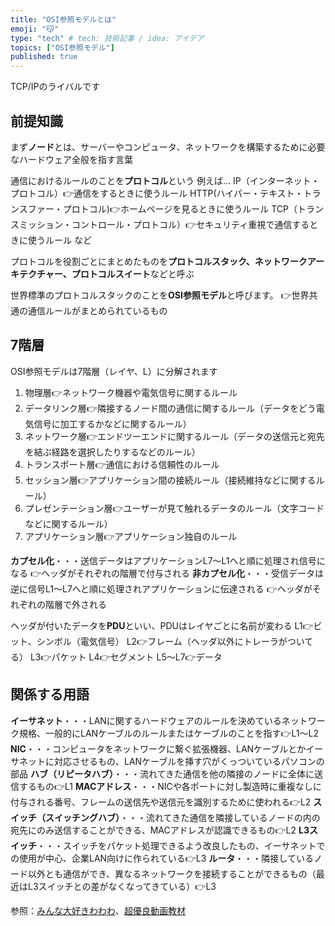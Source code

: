 ```yaml
---
title: "OSI参照モデルとは"
emoji: "😽"
type: "tech" # tech: 技術記事 / idea: アイデア
topics: ["OSI参照モデル"]
published: true
---
```


TCP/IPのライバルです
## 前提知識

まず**ノード**とは、サーバーやコンピュータ、ネットワークを構築するために必要なハードウェア全般を指す言葉

通信におけるルールのことを**プロトコル**という
例えば...
IP（インターネット・プロトコル）👉通信をするときに使うルール
HTTP(ハイパー・テキスト・トランスファー・プロトコル)👉ホームページを見るときに使うルール
TCP（トランスミッション・コントロール・プロトコル）👉セキュリティ重視で通信するときに使うルール
など

プロトコルを役割ごとにまとめたものを**プロトコルスタック、ネットワークアーキテクチャー、プロトコルスイート**などと呼ぶ

世界標準のプロトコルスタックのことを**OSI参照モデル**と呼びます。
👉世界共通の通信ルールがまとめられているもの

## 7階層

OSI参照モデルは7階層（レイヤ、L）に分解されます
1. 物理層👉ネットワーク機器や電気信号に関するルール
2. データリンク層👉隣接するノード間の通信に関するルール（データをどう電気信号に加工するかなどに関するルール）
3. ネットワーク層👉エンドツーエンドに関するルール（データの送信元と宛先を結ぶ経路を選択したりするなどのルール）
4. トランスポート層👉通信における信頼性のルール
5. セッション層👉アプリケーション間の接続ルール（接続維持などに関するルール）
6. プレゼンテーション層👉ユーザーが見て触れるデータのルール（文字コードなどに関するルール）
7. アプリケーション層👉アプリケーション独自のルール

**カプセル化**・・・送信データはアプリケーションL7〜L1へと順に処理され信号になる
👉ヘッダがそれぞれの階層で付与される
**非カプセル化**・・・受信データは逆に信号L1〜L7へと順に処理されアプリケーションに伝達される
👉ヘッダがそれぞれの階層で外される

ヘッダが付いたデータを**PDU**といい、PDUはレイヤごとに名前が変わる
L1👉ビット、シンボル（電気信号）
L2👉フレーム（ヘッダ以外にトレーラがついてる）
L3👉パケット
L4👉セグメント
L5〜L7👉データ

## 関係する用語

**イーサネット**・・・LANに関するハードウェアのルールを決めているネットワーク規格、一般的にLANケーブルのルールまたはケーブルのことを指す👉L1〜L2
**NIC**・・・コンピュータをネットワークに繋ぐ拡張機器、LANケーブルとかイーサネットに対応させるもの、LANケーブルを挿す穴がくっついているパソコンの部品
**ハブ（リピータハブ）**・・・流れてきた通信を他の隣接のノードに全体に送信するもの👉L1
**MACアドレス**・・・NICや各ポートに対し製造時に重複なしに付与される番号、フレームの送信先や送信元を識別するために使われる👉L2
**スイッチ（スイッチングハブ）**・・・流れてきた通信を隣接しているノードの内の宛先にのみ送信することができる、MACアドレスが認識できるもの👉L2
**L3スイッチ**・・・スイッチをパケット処理できるよう改良したもの、イーサネットでの使用が中心、企業LAN向けに作られている👉L3
**ルータ**・・・隣接しているノード以外とも通信ができ、異なるネットワークを接続することができるもの（最近はL3スイッチとの差がなくなってきている）👉L3



参照：[みんな大好きわわわ](https://wa3.i-3-i.info/word11.html)、[超優良動画教材](https://www.youtube.com/watch?v=5QHXbxZIUDg)
